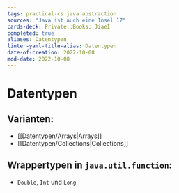 ```yaml
---
tags: practical-cs java abstraction
sources: "Java ist auch eine Insel 17"
cards-deck: Private::Books::JiaeI
completed: true
aliases: Datentypen
linter-yaml-title-alias: Datentypen
date-of-creation: 2022-10-08
mod-date: 2022-10-08
---
```


# Datentypen

## Varianten:
- [[Datentypen/Arrays|Arrays]]
- [[Datentypen/Collections|Collections]]

## Wrappertypen in `java.util.function`:
- `Double`, `Int` und `Long`
